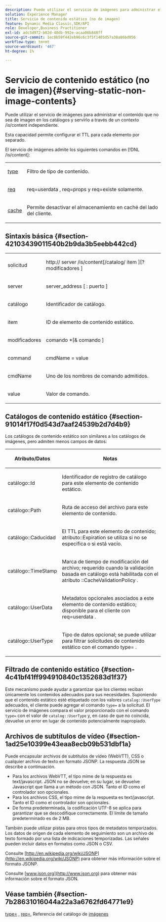 ```yaml
---
description: Puede utilizar el servicio de imágenes para administrar el contenido que no sea de imagen en los catálogos y servirlo a través de un contexto /is/content independiente.
solution: Experience Manager
title: Servicio de contenido estático (no de imagen)
feature: Dynamic Media Classic,SDK/API
role: Developer,Business Practitioner
exl-id: adc3d972-b02d-40db-992e-acaa06b848ff
source-git-commit: 1ec8b59f442eb96c6c3f5f1405d57a38a86bd056
workflow-type: tm+mt
source-wordcount: '467'
ht-degree: 1%

---
```


# Servicio de contenido estático (no de imagen){#serving-static-non-image-contents}

Puede utilizar el servicio de imágenes para administrar el contenido que no sea de imagen en los catálogos y servirlo a través de un contexto /is/content independiente.

Esta capacidad permite configurar el TTL para cada elemento por separado.

El servicio de imágenes admite los siguientes comandos en [!DNL /is/content]:

<table id="simpletable_8A3AB1D1D20F4B6CBE86767E94735980"> 
 <tr class="strow"> 
  <td class="stentry"> <p> <a href="../../is-api/http-ref/image-serving-api-ref/c-http-protocol-reference/c-command-reference/r-type.md#reference-89094fd1c50c444eb082cd266769cccb" format="dita" scope="local"> type </a> </p> </td> 
  <td class="stentry"> <p>Filtro de tipo de contenido. </p> </td> 
 </tr> 
 <tr class="strow"> 
  <td class="stentry"> <p> <a href="../../is-api/http-ref/image-serving-api-ref/c-http-protocol-reference/c-command-reference/r-req/r-req.md#reference-907cdb4a97034db7ad94695f25552e76" format="dita" scope="local"> req  </a> </p> </td> 
  <td class="stentry"> <p> <span class="codeph"> req=userdata  </span>,  <span class="codeph"> req=props  </span>y  <span class="codeph"> req=existe  </span> solamente. </p> </td> 
 </tr> 
 <tr class="strow"> 
  <td class="stentry"> <p> <a href="../../is-api/http-ref/image-serving-api-ref/c-http-protocol-reference/c-command-reference/r-is-http-cache.md#reference-168189bee4ce4d1189d427891f22be2e" format="dita" scope="local"> cache  </a> </p> </td> 
  <td class="stentry"> <p>Permite desactivar el almacenamiento en caché del lado del cliente. </p> </td> 
 </tr> 
</table>

## Sintaxis básica {#section-42103439011540b2b9da3b5eebb442cd}

<table id="simpletable_2F039A5BFA2C4E22B014F42ECBCDA0A2"> 
 <tr class="strow"> 
  <td class="stentry"> <p> <span class="codeph"> <span class="varname"> solicitud  </span> </span> </p> </td> 
  <td class="stentry"> <p> <span class="codeph"> <span class="filepath"> http://  <span class="varname"> server  </span>/is/content[/catalog/  <span class="varname"> item  </span>][? <span class="varname"> modificadores  </span>]  </span> </span> </p> </td> 
 </tr> 
 <tr class="strow"> 
  <td class="stentry"> <p> <span class="codeph"> <span class="varname"> server </span> </span> </p> </td> 
  <td class="stentry"> <p> <span class="codeph"> <span class="varname"> server_address  </span>[ :  <span class="varname"> puerto  </span>]  </span> </p> </td> 
 </tr> 
 <tr class="strow"> 
  <td class="stentry"> <p> <span class="codeph"> <span class="varname"> catálogo  </span> </span> </p> </td> 
  <td class="stentry"> <p>Identificador de catálogo. </p> </td> 
 </tr> 
 <tr class="strow"> 
  <td class="stentry"> <p> <span class="codeph"> <span class="varname"> item  </span> </span> </p> </td> 
  <td class="stentry"> <p>ID de elemento de contenido estático. </p> </td> 
 </tr> 
 <tr class="strow"> 
  <td class="stentry"> <p> <span class="codeph"> <span class="varname"> modificadores  </span> </span> </p> </td> 
  <td class="stentry"> <p> <span class="codeph"> <span class="varname"> comando  </span>*[&amp;  <span class="varname"> comando  </span>]  </span> </p> </td> 
 </tr> 
 <tr class="strow"> 
  <td class="stentry"> <p> <span class="codeph"> <span class="varname"> command  </span> </span> </p> </td> 
  <td class="stentry"> <p> <span class="codeph"> <span class="varname"> cmdName  </span>=  <span class="varname"> value  </span> </span> </p> </td> 
 </tr> 
 <tr class="strow"> 
  <td class="stentry"> <p> <span class="codeph"> <span class="varname"> cmdName  </span> </span> </p> </td> 
  <td class="stentry"> <p>Uno de los nombres de comando admitidos. </p> </td> 
 </tr> 
 <tr class="strow"> 
  <td class="stentry"> <p> <span class="codeph"> <span class="varname"> value  </span> </span> </p> </td> 
  <td class="stentry"> <p>Valor de comando. </p> </td> 
 </tr> 
</table>

## Catálogos de contenido estático {#section-91014f17f0d543d7aaf24539b2d7d4b9}

Los catálogos de contenido estático son similares a los catálogos de imágenes, pero admiten menos campos de datos:

<table id="table_71A565DF5EC94913AD35CB13B0C7A27D"> 
 <thead> 
  <tr> 
   <th colname="col1" class="entry"> <p>Atributo/Datos </p> </th> 
   <th colname="col2" class="entry"> <p>Notas </p> </th> 
  </tr> 
 </thead>
 <tbody> 
  <tr> 
   <td colname="col1"> <p> <span class="codeph"> catálogo::Id  </span> </p> </td> 
   <td colname="col2"> <p>Identificador de registro de catálogo para este elemento de contenido estático. </p> </td> 
  </tr> 
  <tr> 
   <td colname="col1"> <p> <span class="codeph"> catálogo::Path  </span> </p> </td> 
   <td colname="col2"> <p>Ruta de acceso del archivo para este elemento de contenido. </p> </td> 
  </tr> 
  <tr> 
   <td colname="col1"> <p> <span class="codeph"> catálogo::Caducidad  </span> </p> </td> 
   <td colname="col2"> <p>El TTL para este elemento de contenido; <span class="codeph"> atributo::Expiration </span> se utiliza si no se especifica o si está vacío. </p> </td> 
  </tr> 
  <tr> 
   <td colname="col1"> <p> <span class="codeph"> catálogo::TimeStamp  </span> </p> </td> 
   <td colname="col2"> <p>Marca de tiempo de modificación del archivo; requerido cuando la validación basada en catálogo está habilitada con el atributo <span class="codeph">::CacheValidationPolicy </span>. </p> </td> 
  </tr> 
  <tr> 
   <td colname="col1"> <p> <span class="codeph"> catálogo::UserData  </span> </p> </td> 
   <td colname="col2"> <p>Metadatos opcionales asociados a este elemento de contenido estático; disponible para el cliente con <span class="codeph"> req=userdata </span>. </p> </td> 
  </tr> 
  <tr> 
   <td colname="col1"> <p> <span class="codeph"> catálogo::UserType  </span> </p> </td> 
   <td colname="col2"> <p>Tipo de datos opcional; se puede utilizar para filtrar solicitudes de contenido estático con el comando <span class="codeph"> type= </span>. </p> </td> 
  </tr> 
 </tbody> 
</table>

## Filtrado de contenido estático {#section-4c41bf41ff994910840c1352683d1f37}

Este mecanismo puede ayudar a garantizar que los clientes reciban únicamente los contenidos adecuados para sus necesidades. Suponiendo que el contenido estático esté etiquetado con los valores `catalog::UserType` adecuados, el cliente puede agregar el comando `type=` a la solicitud. El servicio de imágenes compara el valor proporcionado con el comando `type=` con el valor de `catalog::UserType` y, en caso de que no coincida, devuelve un error en lugar de contenido potencialmente inapropiado.

## Archivos de subtítulos de vídeo {#section-1ad25e10399e43eaa8ecb09b531dbf1a}

Puede encapsular archivos de subtítulos de vídeo (WebVTT), CSS o cualquier archivo de texto en formato JSONP. La respuesta JSON se describe a continuación.

* Para los archivos WebVTT, el tipo mime de la respuesta es text/javascript. JSON no se devuelve; en su lugar, se devuelve Javascript que llama a un método con JSON. Tanto el ID como el controlador son opcionales.
* Para los archivos CSS, el tipo mime de la respuesta es text/javascript. Tanto el ID como el controlador son opcionales.
* De forma predeterminada, la codificación UTF-8 se aplica para garantizar que se descodifique correctamente. El límite de tamaño predeterminado es de 2 MB.

También puede utilizar pistas para otros tipos de metadatos temporizados. Los datos de origen de cada elemento de seguimiento son un archivo de texto formado por una lista de indicaciones temporizadas. Las señales pueden incluir datos en formatos como JSON o CSV.

Consulte [http://en.wikipedia.org/wiki/JSONP](http://en.wikipedia.org/wiki/JSONP) para obtener más información sobre el formato JSONP.

Consulte [www.json.org](http://www.json.org) para obtener más información sobre el formato JSON.

## Véase también {#section-7b28631016044a22a3a6762fd64771e9}

[type=](../../is-api/http-ref/image-serving-api-ref/c-http-protocol-reference/c-command-reference/r-type.md#reference-89094fd1c50c444eb082cd266769cccb) ,  [req=](../../is-api/http-ref/image-serving-api-ref/c-http-protocol-reference/c-command-reference/r-req/r-req.md#reference-907cdb4a97034db7ad94695f25552e76), Referencia del catálogo de  [imágenes](../../is-api/image-serving-api-ref/c-image-catalog-reference/c-image-catalog-reference.md#concept-e23d45ea3abe43119d5144e01c14b0b5)

